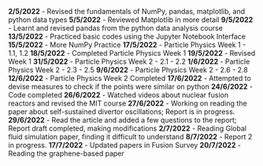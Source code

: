 **2/5/2022** - Revised the fundamentals of NumPy, pandas, matplotlib, and python data types
**5/5/2022** - Reviewed Matplotlib in more detail
**9/5/2022** - Learnt and revised pandas from the python data analysis course
**13/5/2022** - Practiced basic codes using the Jupyter Notebook Interface
**15/5/2022** - More NumPy Practice
**17/5/2022** - Particle Physics Week 1 - 1.1, 1.2
**18/5/2022** - Completed Particle Physics Week 1
**19/5/2022** - Revised Week 1
**31/5/2022** - Particle Physics Week 2 - 2.1 - 2.2
**1/6/2022** - Particle Physics Week 2 - 2.3 - 2.5
**9/6/2022** - Particle Physics Week 2 - 2.6 - 2.8
**12/6/2022** - Particle Physics Week 2 Completed
**17/6/2022** - Attempted to devise measures to check if the points were similar on python
**24/6/2022** - Code completed
**26/6/2022** - Watched videos about nuclear fusion reactors and revised the MIT course 
**27/6/2022** - Working on reading the paper about self-sustained divertor oscillations; Report is in progress.
**29/6/2022** - Read the article and added a few questions to the report; Report draft completed,  making modifications
**2/7/2022** - Reading Global fluid simulation paper, finding it difficult to understand
**8/7/2022** - Report 2 in progress. 
**17/7/2022** - Updated papers in Fusion Survey
**20/7/2022** - Reading the graphene-based paper
